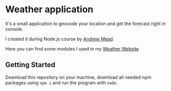 # Weather application

It's a small application to geocode your location and get the forecast right in console. 

I created it during Node.js course by [Andrew Mead](https://github.com/andrewjmead). 

Here you can find some modules I used in my [Weather Website](https://github.com/eugene-maximenko/Weather-Website)

## Getting Started

Download this repository on your machine, download all needed npm packages using `npm i` and run the program with `node`.